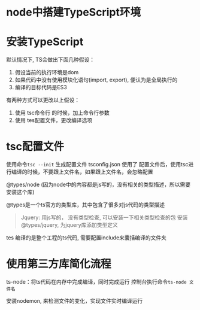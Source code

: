 # node中搭建TypeScript环境

# 安装TypeScript

默认情况下, TS会做出下面几种假设：

1. 假设当前的执行环境是dom
2. 如果代码中没有使用模块化语句(import, export), 便认为是全局执行的
3. 编译的目标代码是ES3


有两种方式可以更改以上假设：
1. 使用 tsc命令行 的时候，加上命令行参数
2. 使用 tes配置文件，更改编译选项

# tsc配置文件

使用命令`tsc --init` 生成配置文件 tsconfig.json
使用了 配置文件后，使用tsc进行编译的时候，不要跟上文件名，如果跟上文件名，会忽略配置


@types/node (因为node中的内容都是js写的，没有相关的类型描述，所以需要安装这个库)

@types是一个ts官方的类型库，其中包含了很多对js代码的类型描述

> Jquery: 用js写的， 没有类型检查, 可以安装一下相关类型检查的包
> 安装@types/jquery, 为jquery库添加类型定义


tes 编译的是整个工程的ts代码, 需要配置include来囊括编译的文件夹

# 使用第三方库简化流程

ts-node：将ts代码在内存中完成编译，同时完成运行
控制台执行命令`ts-node 文件名`

安装nodemon, 来检测文件的变化，实现文件实时编译运行
